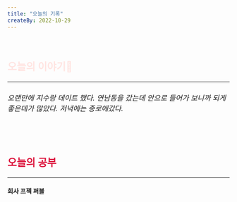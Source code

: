 ```yaml
---
title: "오늘의 기록"
createBy: 2022-10-29
---
```



<br>

<h2 style="font-size:23px; color:#ffe4e1">오늘의 이야기🧧</h2>

--- 

<h6 style="font-size:16.3px;">
오랜만에 지수랑 데이트 했다. 연남동을 갔는데 안으로 들어가 보니까 되게 좋은데가 많았다. 저녁에는 종로에갔다.
</h6>


<h6 style="font-size:16.3px;">
</h6>

<h6 style="font-size:16.3px;">
</h6>

<br>
<h6 style="font-size:16.3px;">
 
</h6>

<h2 style="font-size:23px; color:#dc143c">오늘의 공부</h2>

--- 

#### 회사 프젝 퍼블
#### 




<Comment />
